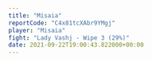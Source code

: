 ```yaml
---
title: "Misaia"
reportCode: "C4x81tcXAbr9YMgj"
player: "Misaia"
fight: "Lady Vashj - Wipe 3 (29%)"
date: 2021-09-22T19:00:43.822000+00:00
---
```

